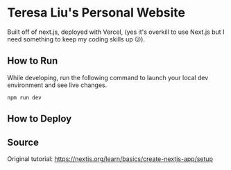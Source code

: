 # Teresa Liu's Personal Website

Built off of next.js, deployed with Vercel, (yes it's overkill to use Next.js but I need something to keep my coding skills up 😖).

## How to Run

While developing, run the following command to launch your local dev environment and see live changes.

```
npm run dev
```


## How to Deploy


## Source

Original tutorial: https://nextjs.org/learn/basics/create-nextjs-app/setup